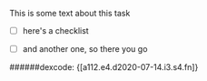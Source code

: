 
This is some text about this task

- [ ] here's a checklist
- [ ] and another one, so there you go


######dexcode: {[a112.e4.d2020-07-14.i3.s4.fn]}